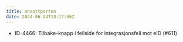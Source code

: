 ```yaml
---
title: ansattporten
date: 2024-06-24T13:17:56Z
---
```

- ID-4466: Tilbake-knapp i feilside for integrasjonsfeil mot eID (#611)

